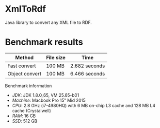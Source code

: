 XmlToRdf
=============

Java library to convert any XML file to RDF.


Benchmark results
==============

| Method | File size | Time |
|--------|---|---|
|Fast convert | 100 MB | 2.682 seconds |
|Object convert | 100 MB | 6.466 seconds |

Benchmark information
 - *JDK*: JDK 1.8.0_65, VM 25.65-b01
 - *Machine*: Macbook Pro 15" Mid 2015
 - *CPU*:  2.8 GHz (i7-4980HQ) with 6 MB on-chip L3 cache and 128 MB L4 cache (Crystalwell)
 - *RAM*: 16 GB
 - *SSD*: 512 GB